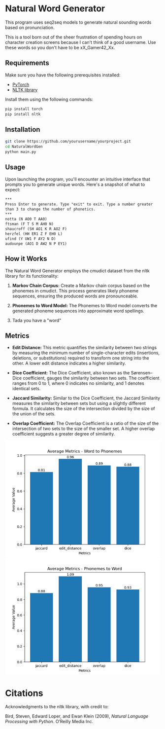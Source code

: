 # Natural Word Generator

This program uses seq2seq models to generate natural sounding words based on pronunciation.

This is a tool born out of the sheer frustration of spending hours on character creation screens because I can't think of a good username. Use these words so you don't have to be xX_Gamer42_Xx.

## Requirements

Make sure you have the following prerequisites installed:

- [PyTorch](https://pytorch.org/)
- [NLTK library](https://www.nltk.org/)

Install them using the following commands:

```bash
pip install torch
pip install nltk
```

## Installation

```bash
git clone https://github.com/yourusername/yourproject.git
cd NaturalWordGen
python main.py
```

## Usage

Upon launching the program, you'll encounter an intuitive interface that prompts you to generate unique words. Here's a snapshot of what to expect:

```
***
Press Enter to generate. Type "exit" to exit. Type a number greater than 3 to change the number of phonetics.
***
notta (N AO0 T AA0)
ftsman (F T S M AH0 N)
shaucroff (SH AO1 K R AO2 F)
herzfel (HH ER1 Z F EH0 L)
ufind (Y UW1 F AY2 N D)
audounpe (AO1 D AW2 N P EY1)
```

## How it Works

The Natural Word Generator employs the cmudict dataset from the nltk library for its functionality:

1. **Markov Chain Corpus:** Create a Markov chain corpus based on the phonemes in cmudict. This process generates likely phoneme sequences, ensuring the produced words are pronounceable.

2. **Phonemes to Word Model:** The Phonemes to Word model converts the generated phoneme sequences into approximate word spellings.

3. Tada you have a "word"

## Metrics

- **Edit Distance:** This metric quantifies the similarity between two strings by measuring the minimum number of single-character edits (insertions, deletions, or substitutions) required to transform one string into the other. A lower edit distance indicates a higher similarity.

- **Dice Coefficient:** The Dice Coefficient, also known as the Sørensen–Dice coefficient, gauges the similarity between two sets. The coefficient ranges from 0 to 1, where 0 indicates no similarity, and 1 denotes identical sets.

- **Jaccard Similarity:** Similar to the Dice Coefficient, the Jaccard Similarity measures the similarity between sets but using a slightly different formula. It calculates the size of the intersection divided by the size of the union of the sets.

- **Overlap Coefficient:** The Overlap Coefficient is a ratio of the size of the intersection of two sets to the size of the smaller set. A higher overlap coefficient suggests a greater degree of similarity.

![Word to Phon](eval_to_phon.png)
![Phon to Word](eval_to_word.png)

# Citations

Acknowledgments to the nltk library, with credit to:

Bird, Steven, Edward Loper, and Ewan Klein (2009), _Natural Language Processing with Python_. O’Reilly Media Inc.
